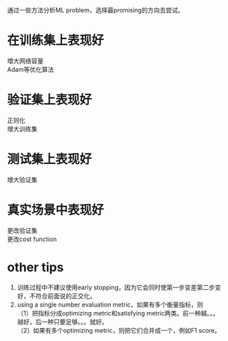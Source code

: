 通过一些方法分析ML problem，选择最promising的方向去尝试。  

# 在训练集上表现好

增大网络容量  
Adam等优化算法

# 验证集上表现好

正则化  
增大训练集  

# 测试集上表现好

增大验证集

# 真实场景中表现好

更改验证集  
更改cost function

# other tips

1. 训练过程中不建议使用early stopping，因为它会同时使第一步变差第二步变好，不符合前面说的正交化。  
2. using a single number evaluation metric，如果有多个衡量指标，则  
（1）把指标分成optimizing metric和satisfying metric两类。前一种越。。。越好，后一种只要足够。。。就好。   
（2）如果有多个optimizing metric，则把它们合并成一个，例如F1 score。  